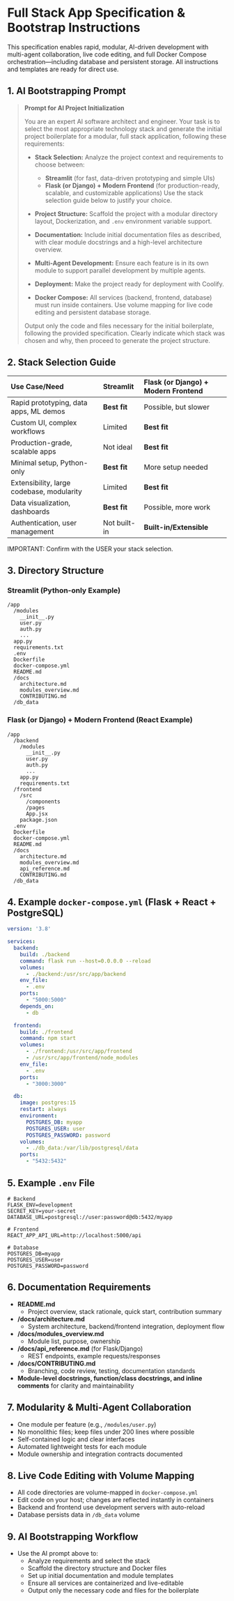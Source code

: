 
# Full Stack App Specification \& Bootstrap Instructions

This specification enables rapid, modular, AI-driven development with multi-agent collaboration, live code editing, and full Docker Compose orchestration—including database and persistent storage. All instructions and templates are ready for direct use.

## 1. AI Bootstrapping Prompt

> **Prompt for AI Project Initialization**
>
> You are an expert AI software architect and engineer. Your task is to select the most appropriate technology stack and generate the initial project boilerplate for a modular, full stack application, following these requirements:
>
> - **Stack Selection:**
>   Analyze the project context and requirements to choose between:
>   - **Streamlit** (for fast, data-driven prototyping and simple UIs)
>   - **Flask (or Django) + Modern Frontend** (for production-ready, scalable, and customizable applications)
>   Use the stack selection guide below to justify your choice.
>
> - **Project Structure:**
>   Scaffold the project with a modular directory layout, Dockerization, and `.env` environment variable support.
>
> - **Documentation:**
>   Include initial documentation files as described, with clear module docstrings and a high-level architecture overview.
>
> - **Multi-Agent Development:**
>   Ensure each feature is in its own module to support parallel development by multiple agents.
>
> - **Deployment:**
>   Make the project ready for deployment with Coolify.
>
> - **Docker Compose:**
>   All services (backend, frontend, database) must run inside containers. Use volume mapping for live code editing and persistent database storage.
>
> Output only the code and files necessary for the initial boilerplate, following the provided specification. Clearly indicate which stack was chosen and why, then proceed to generate the project structure.

## 2. Stack Selection Guide

| Use Case/Need | Streamlit | Flask (or Django) + Modern Frontend |
| :-- | :-- | :-- |
| Rapid prototyping, data apps, ML demos | **Best fit** | Possible, but slower |
| Custom UI, complex workflows | Limited | **Best fit** |
| Production-grade, scalable apps | Not ideal | **Best fit** |
| Minimal setup, Python-only | **Best fit** | More setup needed |
| Extensibility, large codebase, modularity | Limited | **Best fit** |
| Data visualization, dashboards | **Best fit** | Possible, more work |
| Authentication, user management | Not built-in | **Built-in/Extensible** |

IMPORTANT: Confirm with the USER your stack selection.

## 3. Directory Structure

### Streamlit (Python-only Example)

```
/app
  /modules
    __init__.py
    user.py
    auth.py
    ...
  app.py
  requirements.txt
  .env
  Dockerfile
  docker-compose.yml
  README.md
  /docs
    architecture.md
    modules_overview.md
    CONTRIBUTING.md
  /db_data
```


### Flask (or Django) + Modern Frontend (React Example)

```
/app
  /backend
    /modules
      __init__.py
      user.py
      auth.py
      ...
    app.py
    requirements.txt
  /frontend
    /src
      /components
      /pages
      App.jsx
    package.json
  .env
  Dockerfile
  docker-compose.yml
  README.md
  /docs
    architecture.md
    modules_overview.md
    api_reference.md
    CONTRIBUTING.md
  /db_data
```


## 4. Example `docker-compose.yml` (Flask + React + PostgreSQL)

```yaml
version: '3.8'

services:
  backend:
    build: ./backend
    command: flask run --host=0.0.0.0 --reload
    volumes:
      - ./backend:/usr/src/app/backend
    env_file:
      - .env
    ports:
      - "5000:5000"
    depends_on:
      - db

  frontend:
    build: ./frontend
    command: npm start
    volumes:
      - ./frontend:/usr/src/app/frontend
      - /usr/src/app/frontend/node_modules
    env_file:
      - .env
    ports:
      - "3000:3000"

  db:
    image: postgres:15
    restart: always
    environment:
      POSTGRES_DB: myapp
      POSTGRES_USER: user
      POSTGRES_PASSWORD: password
    volumes:
      - ./db_data:/var/lib/postgresql/data
    ports:
      - "5432:5432"
```


## 5. Example `.env` File

```
# Backend
FLASK_ENV=development
SECRET_KEY=your-secret
DATABASE_URL=postgresql://user:password@db:5432/myapp

# Frontend
REACT_APP_API_URL=http://localhost:5000/api

# Database
POSTGRES_DB=myapp
POSTGRES_USER=user
POSTGRES_PASSWORD=password
```


## 6. Documentation Requirements

- **README.md**
    - Project overview, stack rationale, quick start, contribution summary
- **/docs/architecture.md**
    - System architecture, backend/frontend integration, deployment flow
- **/docs/modules_overview.md**
    - Module list, purpose, ownership
- **/docs/api_reference.md** (for Flask/Django)
    - REST endpoints, example requests/responses
- **/docs/CONTRIBUTING.md**
    - Branching, code review, testing, documentation standards
- **Module-level docstrings, function/class docstrings, and inline comments** for clarity and maintainability


## 7. Modularity \& Multi-Agent Collaboration

- One module per feature (e.g., `/modules/user.py`)
- No monolithic files; keep files under 200 lines where possible
- Self-contained logic and clear interfaces
- Automated lightweight tests for each module
- Module ownership and integration contracts documented


## 8. Live Code Editing with Volume Mapping

- All code directories are volume-mapped in `docker-compose.yml`
- Edit code on your host; changes are reflected instantly in containers
- Backend and frontend use development servers with auto-reload
- Database persists data in `/db_data` volume




## 9. AI Bootstrapping Workflow

- Use the AI prompt above to:
    - Analyze requirements and select the stack
    - Scaffold the directory structure and Docker files
    - Set up initial documentation and module templates
    - Ensure all services are containerized and live-editable
    - Output only the necessary code and files for the boilerplate



